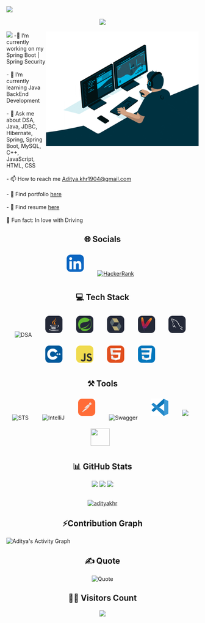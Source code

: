 
<!--
**adityakhr/adityakhr** is a ✨ _special_ ✨ repository because its `README.md` (this file) appears on your GitHub profile.

Here are some ideas to get you started:
- 🔭 I’m currently working on 
- 🌱 I’m currently learning\
- 👯 I’m looking to collaborate on 
- 🤔 I’m looking for help with .
- 💬 Ask me about ...
- 📫 How to reach me: .
- 😄 Pronouns: ...
- ⚡ Fun fact:
-->
<img src="https://user-images.githubusercontent.com/73097560/115834477-dbab4500-a447-11eb-908a-139a6edaec5c.gif">

<p align="center">
     <a>
     <img src="https://readme-typing-svg.demolab.com/?lines=Hello there! This is Aditya Khare ; A Java%20Back%20End%20Developer           &font=Fira%20Code&center=true&width=440&height=45&color=dark&vCenter=true&size=22&pause=1000"></a>
      </p>
      
<img src="https://user-images.githubusercontent.com/73097560/115834477-dbab4500-a447-11eb-908a-139a6edaec5c.gif">

  <img align="right" src="gif/giphy.gif" style="width:400px; height:300px; margin-bottom:50px;">
  -🔭 I’m currently working on my Spring Boot | Spring Security<br><br>- 🌱 I’m currently learning Java BackEnd Development<br><br>- 💬 Ask me about DSA, Java, JDBC, Hibernate, Spring, Spring Boot, MySQL, C++, JavaScript, HTML, CSS<br><br>- 📫 How to reach me <a href="mailto:Aditya.khr1904@gmail.com" >Aditya.khr1904@gmail.com</a><br><br>- 📘 Find portfolio <a href="https://adityakhr.github.io/">here</a><br><br>- 📑 Find resume <a href="https://drive.google.com/file/d/1eYN53SgKZ7bet7Z9TvNZBInMICiZH8p0/view?usp=share_link">here</a><br><br>🚗 Fun fact: In love with Driving<br>


<h2 align="center">🌐 Socials</h2>
<div align="center">  
     <a href="https://linkedin.com/in/aditya-khare-1a254b1b8" target="_blank"><img style="margin: 10px" src="https://github.com/tandpfun/skill-icons/blob/main/icons/LinkedIn.svg" alt="LinkedIn" height="45" /></a> 
     &nbsp;&nbsp;
     <a href="https://www.hackerrank.com/aditya_khr1904?hr_r=1" target="_blank"><img style="margin: 10px" src="https://upload.wikimedia.org/wikipedia/commons/thumb/4/40/HackerRank_Icon-1000px.png/800px-HackerRank_Icon-1000px.png" alt="HackerRank" height="45" /></a>
     &nbsp;&nbsp;
</div>


 
 <h2 align="center">💻 Tech Stack</h2>
<div align="center"> 
     <img style="margin: 10px" src="https://e7.pngegg.com/pngimages/78/465/png-clipart-data-structures-and-algorithms-algorithms-data-structures-programs-computer-science-others-miscellaneous-computer-science-thumbnail.png" alt="DSA" height="45" />
        &nbsp;&nbsp;
     <img style="margin: 10px" src="https://github.com/tandpfun/skill-icons/blob/main/icons/Java-Dark.svg" alt="Java" height="45" />
        &nbsp;&nbsp;
     <img style="margin: 10px" src="https://github.com/tandpfun/skill-icons/blob/main/icons/Spring-Dark.svg" alt="Spring" height="45"/>
        &nbsp;&nbsp;
     <img style="margin: 10px" src="https://github.com/tandpfun/skill-icons/blob/main/icons/Hibernate-Dark.svg" alt="Hibernate" height="45"/>
        &nbsp;&nbsp;
     <img style="margin: 10px" src="https://github.com/tandpfun/skill-icons/blob/main/icons/Maven-Dark.svg" alt="Apache Maven" height="45"/>
        &nbsp;&nbsp;
     <img style="margin: 10px" src="https://github.com/tandpfun/skill-icons/blob/main/icons/MySQL-Dark.svg" alt="MySQL" height="45"/>
        &nbsp;&nbsp;
     <img style="margin: 10px" src="https://github.com/tandpfun/skill-icons/blob/main/icons/CPP.svg" alt="C++" height="45"/>
        &nbsp;&nbsp;
     <img style="margin: 10px" src="https://github.com/tandpfun/skill-icons/blob/main/icons/JavaScript.svg" alt="JavaScript" height="45"/>
        &nbsp;&nbsp;
     <img style="margin: 10px" src="https://github.com/tandpfun/skill-icons/blob/main/icons/HTML.svg" alt="HTML" height="45"/>
        &nbsp;&nbsp;
     <img style="margin: 10px" src="https://github.com/tandpfun/skill-icons/blob/main/icons/CSS.svg" alt="CSS" height="45"/>
        &nbsp;&nbsp;
     
</div>

<h2 align="center">⚒️ Tools</h2>
<div align="center">
     <img style="margin: 10px" src="https://spring.io/img/projects/spring-tool.svg" alt="STS" height="45"/>
        &nbsp;&nbsp; 
     <img style="margin: 10px" src="https://upload.wikimedia.org/wikipedia/commons/thumb/9/9c/IntelliJ_IDEA_Icon.svg/96px-IntelliJ_IDEA_Icon.svg.png" alt="IntelliJ" height="45"/>
        &nbsp;&nbsp; 
     <img style="margin: 10px" src="https://github.com/tandpfun/skill-icons/blob/main/icons/Postman.svg" alt="PostMan" height="45"/>
        &nbsp;&nbsp; 
     <img style="margin: 10px" src="https://cdn.svgporn.com/logos/swagger.svg" alt="Swagger" height="45"/>
        &nbsp;&nbsp; 
     <img style="margin: 10px" src="https://github.com/JRaghu842/JRaghu842.github.io/blob/main/images/vs_code.png" height="45"/>
        &nbsp;&nbsp; 
     <img style="margin: 10px" src="https://w7.pngwing.com/pngs/914/758/png-transparent-github-social-media-computer-icons-logo-android-github-logo-computer-wallpaper-banner-thumbnail.png" height="45"/>
        &nbsp;&nbsp; 
     <img style="margin: 10px" src="https://github.com/RimRaider639/TechStackIcons/raw/master/icons/canva/canva-original.svg" width="50px" height="45"/>
        &nbsp;&nbsp; 
</div>


<h2 align="center">📊 GitHub Stats</h2>
<div align="center">

<img style="width:330px;" src="https://github-readme-streak-stats.herokuapp.com/?user=adityakhr&theme=dark&hide_border=false" />

<img style="width:190px;" src="https://github-readme-stats.vercel.app/api/top-langs/?username=adityakhr&theme=dark&hide_border=false&include_all_commits=false&count_private=true&layout=compact" />

<img style="width:300px;" src="https://github-readme-stats.vercel.app/api?username=adityakhr&theme=dark&hide_border=false&include_all_commits=false&count_private=true" />

</div>
<br>
<p align="center"> <a href="https://github.com/ryo-ma/github-profile-trophy"><img src="https://github-profile-trophy.vercel.app/?username=adityakhr&theme=darkhub" alt="adityakhr" /></a> </p>


<h2 align="center">⚡Contribution Graph</h2>
  <a><img alt="Aditya's Activity Graph" src="https://github-readme-activity-graph.vercel.app/graph?username=adityakhr&theme=react-dark" /></a>

 <h2 align="center"> ✍️ Quote</h2>
 <div align="center">
      <a><img  style="text-align: center;"alt="Quote" src="https://quotes-github-readme.vercel.app/api?type=horizontal&theme=merko" /></a>
 </div>

 <h2 align="center">👨‍🦱 Visitors Count</h2>
<div align="center"> 
<p align="center"><img align="center" src="https://profile-counter.glitch.me/{adityakhr}/count.svg" /></p> 
</div>
